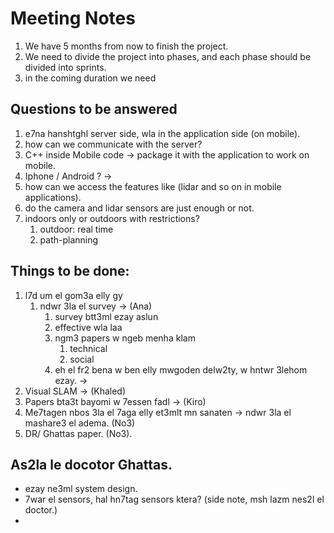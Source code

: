 # Meeting Notes
1. We have 5 months from now to finish the project.
2. We need to divide the project into phases, and each phase should be divided into sprints. 
3. in the coming duration we need 


## Questions to be answered
1. e7na hanshtghl server side, wla in the application side (on mobile). 
2. how can we communicate with the server?
3. C++ inside Mobile code -> package it with the application to work on mobile.
4. Iphone / Android ? -> 
5. how can we access the features like (lidar and so on in mobile applications).
6. do the camera and lidar sensors are just enough or not. 
7. indoors only or outdoors with restrictions?
   1. outdoor: real time
   2. path-planning

## Things to be done:
1. l7d um el gom3a elly gy
   1. ndwr 3la el survey -> (Ana)
      1. survey btt3ml ezay aslun
      2. effective wla laa
      3. ngm3 papers w ngeb menha klam 
         1. technical
         2. social
      4. eh el fr2 bena w ben elly mwgoden delw2ty, w hntwr 3lehom ezay. -> 
2. Visual SLAM -> (Khaled)
3. Papers bta3t bayomi w 7essen fadl -> (Kiro)   
4. Me7tagen nbos 3la el 7aga elly et3mlt mn sanaten -> ndwr 3la el mashare3 el adema. (No3)
5. DR/ Ghattas paper. (No3).

## As2la le docotor Ghattas. 
* ezay ne3ml system design. 
* 7war el sensors, hal hn7tag sensors ktera? (side note, msh lazm nes2l el doctor.)
* 